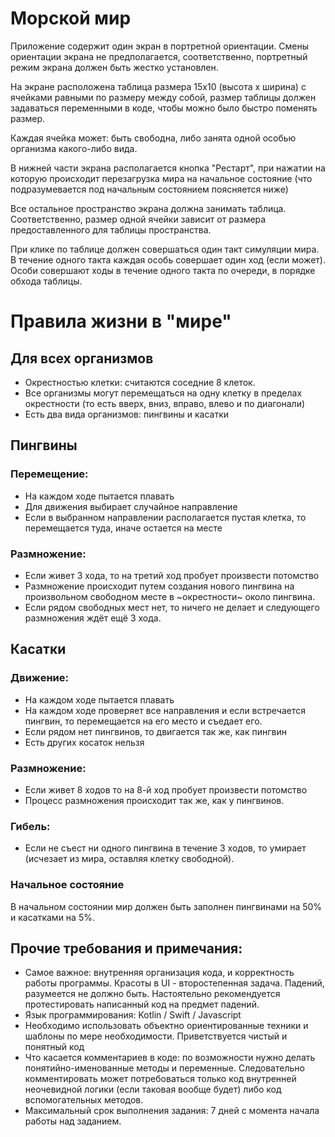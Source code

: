 # Морской мир

Приложение содержит один экран в портретной ориентации.
Смены ориентации экрана не предполагается, соответственно, портретный режим
экрана должен быть жестко установлен.

На экране расположена таблица размера 15x10 (высота x ширина) с ячейками
равными по размеру между собой, размер таблицы должен задаваться
переменными в коде, чтобы можно было быстро поменять размер.

Каждая ячейка может: быть свободна, либо занята одной особью организма
какого-либо вида.

В нижней части экрана располагается кнопка "Рестарт", при нажатии на которую
происходит перезагрузка мира на начальное состояние (что подразумевается под
начальным состоянием поясняется ниже)

Все остальное пространство экрана должна занимать таблица. Соответственно,
размер одной ячейки зависит от размера предоставленного для таблицы
пространства.

При клике по таблице должен совершаться один такт симуляции мира. В течение
одного такта каждая особь совершает один ход (если может). Особи совершают
ходы в течение одного такта по очереди, в порядке обхода таблицы.

# Правила жизни в "мире"

## Для всех организмов
- Окрестностью клетки: считаются соседние 8 клеток.
- Все организмы могут перемещаться на одну клетку в пределах окрестности (то есть вверх, вниз, вправо, влево и по диагонали)
- Есть два вида организмов: пингвины и касатки

## Пингвины

### Перемещение:

- На каждом ходе пытается плавать
- Для движения выбирает случайное направление
- Если в выбранном направлении располагается пустая клетка, то перемещается туда, иначе остается на месте

### Размножение:
- Если живет 3 хода, то на третий ход пробует произвести потомство
- Размножение происходит путем создания нового пингвина на произвольном свободном месте в ~окрестности~ около пингвина.
- Если рядом свободных мест нет, то ничего не делает и следующего размножения ждёт ещё 3 хода.

## Касатки

### Движение:
- На каждом ходе пытается плавать
- На каждом ходе проверяет все направления и если встречается пингвин, то перемещается на его место и съедает его.
- Если рядом нет пингвинов, то двигается так же, как пингвин
- Есть других косаток нельзя

### Размножение:
- Если живет 8 ходов то на 8-й ход пробует произвести потомство
- Процесс размножения происходит так же, как у пингвинов.

### Гибель:
- Если не съест ни одного пингвина в течение 3 ходов, то умирает (исчезает из
мира, оставляя клетку свободной).

### Начальное состояние

В начальном состоянии мир должен быть заполнен пингвинами на 50% и касатками на 5%.

## Прочие требования и примечания:
- Самое важное: внутренняя организация кода, и корректность работы программы. Красоты в UI - второстепенная задача. Падений, разумеется не должно быть. Настоятельно рекомендуется протестировать написанный код на предмет падений.
- Язык программирования: Kotlin / Swift / Javascript
- Необходимо использовать объектно ориентированные техники и шаблоны по мере необходимости. Приветствуется чистый и понятный код
- Что касается комментариев в коде: по возможности нужно делать понятийно-именованные методы и переменные. Следовательно комментировать может потребоваться только код внутренней неочевидной логики (если таковая вообще будет) либо код вспомогательных методов.
- Максимальный срок выполнения задания: 7 дней с момента начала работы над заданием.
